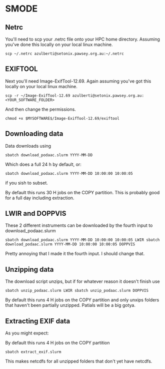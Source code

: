 # SMODE

## Netrc

You'll need to scp your .netrc file onto your HPC home directory. Assuming you've done this locally on your local linux machine. 

`
scp ~/.netrc azulberti@setonix.pawsey.org.au:~/.netrc
`

## EXIFTOOL 

Next you'll need Image-ExifTool-12.69. Again assuming you've got this locally on your local linux machine. 

`
scp -r ~/Image-ExifTool-12.69 azulberti@setonix.pawsey.org.au:<YOUR_SOFTWARE_FOLDER>
`

And then change the permissions.

`
chmod +x $MYSOFTWARE$/Image-ExifTool-12.69/exiftool
`

## Downloading data

Data downloads using 

`
sbatch download_podaac.slurm YYYY-MM-DD
`

Which does a full 24 h by default, or:

`
sbatch download_podaac.slurm YYYY-MM-DD 10:00:00 10:00:05
`

if you sish to subset. 

By default this runs 30 H jobs on the COPY partition. This is probably good for a full day including extraction.  

## LWIR and DOPPVIS

These 2 different instruments can be downloaded by the fourth input to download_podaac.slurm

`
sbatch download_podaac.slurm YYYY-MM-DD 10:00:00 10:00:05 LWIR
sbatch download_podaac.slurm YYYY-MM-DD 10:00:00 10:00:05 DOPPVIS
`

Pretty annoying that I made it the fourth input. I should change that.  

## Unzipping data

The download script unzips, but if for whatever reason it doesn't finish use

`
sbatch unzip_podaac.slurm LWIR
sbatch unzip_podaac.slurm DOPPVIS
`

By default this runs 4 H jobs on the COPY partition and only unxips folders that haven't been partially unzipped. Patials will be a big gotya. 

## Extracting EXIF data

As you might expect:

By default this runs 4 H jobs on the COPY partition 

`
sbatch extract_exif.slurm
`

This makes netcdfs for all unzipped folders that don't yet have netcdfs. 
